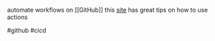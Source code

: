 automate workflows on [[GitHub]]
this [site](https://joht.github.io/johtizen/build/2022/01/20/github-actions-push-into-repository.html) has great tips on how to use actions

#github #cicd
